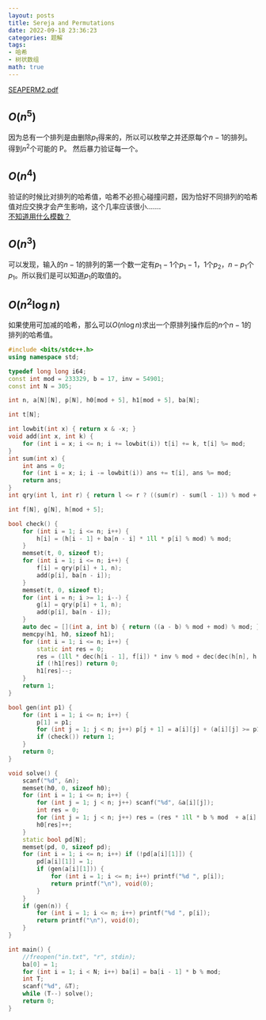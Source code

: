 ```yaml
---
layout: posts
title: Sereja and Permutations
date: 2022-09-18 23:36:23
categories: 题解
tags: 
- 哈希
- 树状数组
math: true
---
```


[SEAPERM2.pdf](https://s3.amazonaws.com/codechef_shared/download/translated/NOV14/mandarin/SEAPERM2.pdf)  
## $O(n^5)$
因为总有一个排列是由删除$p_1$得来的，所以可以枚举之并还原每个$n-1$的排列。得到$n^2$个可能的 P。 然后暴力验证每一个。

## $O(n^4)$
验证的时候比对排列的哈希值，哈希不必担心碰撞问题，因为恰好不同排列的哈希值对应交换才会产生影响，这个几率应该很小.......  
[不知道用什么模数？](https://zh.numberempire.com/233333)

## $O(n^3)$
可以发现，输入的$n-1$的排列的第一个数一定有$p_1-1$个$p_1-1$，$1$个$p_2$，$n-p_1$个$p_1$。所以我们是可以知道$p_1$的取值的。

## $O(n^2\log n)$
如果使用可加减的哈希，那么可以$O(n\log n)$求出一个原排列操作后的$n$个$n-1$的排列的哈希值。
```cpp
#include <bits/stdc++.h>
using namespace std;

typedef long long i64;
const int mod = 233329, b = 17, inv = 54901;
const int N = 305;

int n, a[N][N], p[N], h0[mod + 5], h1[mod + 5], ba[N];

int t[N];

int lowbit(int x) { return x & -x; }
void add(int x, int k) {
    for (int i = x; i <= n; i += lowbit(i)) t[i] += k, t[i] %= mod;
}
int sum(int x) {
    int ans = 0;
    for (int i = x; i; i -= lowbit(i)) ans += t[i], ans %= mod;
    return ans;
}
int qry(int l, int r) { return l <= r ? ((sum(r) - sum(l - 1)) % mod + mod ) % mod : 0; }

int f[N], g[N], h[mod + 5];

bool check() {
    for (int i = 1; i <= n; i++) {
        h[i] = (h[i - 1] + ba[n - i] * 1ll * p[i] % mod) % mod;
    }
    memset(t, 0, sizeof t);
    for (int i = 1; i <= n; i++) {
        f[i] = qry(p[i] + 1, n);
        add(p[i], ba[n - i]);
    }
    memset(t, 0, sizeof t);
    for (int i = n; i >= 1; i--) {
        g[i] = qry(p[i] + 1, n);
        add(p[i], ba[n - i]);
    }
    auto dec = [](int a, int b) { return ((a - b) % mod + mod) % mod; };
    memcpy(h1, h0, sizeof h1);
    for (int i = 1; i <= n; i++) {
        static int res = 0;
        res = (1ll * dec(h[i - 1], f[i]) * inv % mod + dec(dec(h[n], h[i]), g[i])) % mod;
        if (!h1[res]) return 0;
        h1[res]--;
    }
    return 1;
}

bool gen(int p1) {
    for (int i = 1; i <= n; i++) {
        p[1] = p1;
        for (int j = 1; j < n; j++) p[j + 1] = a[i][j] + (a[i][j] >= p1);
        if (check()) return 1;
    }
    return 0;
}

void solve() {
    scanf("%d", &n);
    memset(h0, 0, sizeof h0);
    for (int i = 1; i <= n; i++) {
        for (int j = 1; j < n; j++) scanf("%d", &a[i][j]);
        int res = 0;
        for (int j = 1; j < n; j++) res = (res * 1ll * b % mod  + a[i][j]) % mod;
        h0[res]++;
    }
    static bool pd[N];
    memset(pd, 0, sizeof pd);
    for (int i = 1; i <= n; i++) if (!pd[a[i][1]]) {
        pd[a[i][1]] = 1;
        if (gen(a[i][1])) {
            for (int i = 1; i <= n; i++) printf("%d ", p[i]);
            return printf("\n"), void(0);
        }
    }
    if (gen(n)) {
        for (int i = 1; i <= n; i++) printf("%d ", p[i]);
        return printf("\n"), void(0);
    }
}

int main() {
    //freopen("in.txt", "r", stdin);
    ba[0] = 1;
    for (int i = 1; i < N; i++) ba[i] = ba[i - 1] * b % mod;
    int T;
    scanf("%d", &T);
    while (T--) solve();
    return 0;
}
```